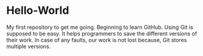 # Hello-World
My first repository to get me going. Beginning to learn GitHub.
Using Git is supposed to be easy. 
It helps programmers to save the different versions of their work.
In case of any faults, our work is not lost because, Git stores multiple versions.
